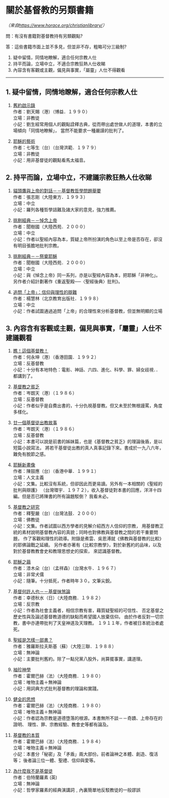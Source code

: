# 關於基督教的另類書籍

*（來自<https://www.horace.org/christianlibrary/>）*

問：有沒有書籍對基督教持有另類觀點?

答：這些書籍市面上並不多見，但並非不存，粗略可分三級制?

1. 疑中留情，同情地瞭解，適合任何宗教人仕
2. 持平而論，立場中立，不適合宗教狂熱人仕收睇
3. 內容含有客觀或主觀，偏見與事實，「屬靈」人仕不得觀看

***

## 1. 疑中留情，同情地瞭解，適合任何宗教人仕

1. [舊約啟示錄](https://www.horace.org/christianlibrary/ot_rev.zip)  
作者：劉天賜（港）（博益．１９９０）  
立場：非教徒  
小記：劉生經常用個人的觀點詮釋古典，從而帶出處世做人的道理，本書的立場傾向「同情地瞭解」， 當然不能要求一種嚴謹的批判了。

2. [耶穌的藝術](https://www.horace.org/christianlibrary/jesus_art.zip)  
作者：七等生（台）（台灣洪範．１９７９）  
立場：非教徒  
小記：用非基督徒的觀點看馬太福音。


## 2. 持平而論，立場中立，不建議宗教狂熱人仕收睇

1. [貓頭鷹與上帝的對話－－基督教哲學問題舉要](https://www.horace.org/christianlibrary/owl_god_dialog.zip)  
作者：張志剛（大陸東方．１９９３）  
立場：中立  
小記：羅列各種哲學詰難及諸大家的意見，強力推薦。

2. [挑剔經典－－悼念上帝](https://www.horace.org/christianlibrary/memorial_god.zip)  
作者：聞樹國（大陸西苑．２０００）  
立場：中立  
小記：作者以聖經內容為本，質疑上帝所扮演的角色以至上帝是否存在，卻沒有明目張膽地批判宗教。

3. [挑剔經典－－祭奠耶穌](https://www.horace.org/christianlibrary/worship_jesus.zip)  
作者：聞樹國（大陸西苑．２０００）  
立場：中立  
小記：與《悼念上帝》同一系列，亦是以聖經內容為本，把耶穌「非神化」。 另作者介紹計劃著作《重返聖殿──〈聖經後典〉批判》。

4. [追問「上帝」：信仰與理性的辯難](https://www.horace.org/christianlibrary/ask_god.zip)  
作者：楊慧林（北京教育出版社．１９９８）  
立場：中立  
小記：作者試圖通過追問「上帝」的合理性來分析基督教，但並無明顯的立場


## 3. 內容含有客觀或主觀，偏見與事實，「屬靈」人仕不建議觀看

1. [瞧！這個基督教！](https://www.horace.org/christianlibrary/look_christian.zip)  
作者：何永坤（港）（香港田園．１９９２）  
立場：反基督教  
小記：十分有本地特色：電影、神話、六四、進化、科學、罪、婦女歧視．．都講到了。

2. [基督教之貧乏](https://www.horace.org/christianlibrary/christian_poor.zip)  
作者：岑朗天（港）（１９８６）  
立場：反基督教  
小記：作者似乎是自費出書的，十分仇視基督教。但又未至於無根謾罵，角度多樣化。

3. [廿一個基督徒出教故事](https://www.horace.org/christianlibrary/exit_stories.zip)  
作者：岑朗天（港）（１９８６）  
立場：反基督教  
小記：本書可以說是前書的姊妹篇，也是《基督教之貧乏》的理論後盾，是以短篇小說寫法， 將若干基督徒出教的真人真事記錄下來。書成於一九八六年，難免有脫節之感。

4. [耶穌新畫像](https://www.horace.org/christianlibrary/jesus_new_image.zip)  
作者：陳鼓應（台）（香港中華．１９９１）  
立場：人文主義  
小記：文集。比較沒有系統，但卻因此而更易讀。另外有一本相關的《聖經的批判與辯護》 （台灣環宇．１９７２），收入基督徒對本書的回應，洋洋十四編。但是否已將陳書的所有論題駁倒？ 我看未必。

5. [基督教之研究](https://www.horace.org/christianlibrary/christian_research.zip)  
作者：釋聖嚴（台）（台灣法鼓．２０００）  
立場：佛教徒  
小記：文集。作者試圖以西方學者的見解介紹西方人信仰的宗教， 用基督教正統的素材說明基督教內容的真貌；同時也對佛教與基督教之間的若干重要問題， 作了客觀和理性的疏導。附錄是煮雲、吳恩溥就《佛教與基督教的比較》的耶佛論戰之延續。 另作者亦著有《比較宗教學》，對於新舊約的品味，以及對於基督教教會史和教理思想史的探索， 來認識基督教。

6. [耶穌之繭](https://www.horace.org/christianlibrary/jesus_cocoon.zip)  
作者：漆木朵（台）（孟祥森）（台灣水牛．１９６７）  
立場：非常犬儒  
小記：隨筆。十分抵死，作者時年３０。文筆尖銳。

7. [基督何許人也－－基督抹煞論](https://www.horace.org/christianlibrary/jesus_kill.zip)  
作者：幸德秋水（日）（大陸商務．１９８２）  
立場：反宗教  
小記：作者為社會主義者，相信宗教有害，藉質疑聖經的可信性、 否定基督之歷史性與及論述基督教道德的缺點而希望國人放棄信仰。 由於作者反對一切宗教，書中亦連帶批判了天皇神道及天理教。 １９１１年，作者被日本統治者處死。

8. [聖經是怎樣一部書？](https://www.horace.org/christianlibrary/bible_what_book.zip)  
作者：雅羅斯拉夫斯基（蘇）（大陸三聯．１９８８）  
立場：無神論  
小記：主要批判舊約。除了一點兒黨八股外，尚算擺事實，講道理。

9. [袖珍神學](https://www.horace.org/christianlibrary/christian_dictionary.zip)  
作者：霍爾巴赫（法）（大陸商務．１９８０）  
立場：唯物主義＋無神論  
小記：用詞典方式批判基督教的理論和實踐。

10. [健全的思想](https://www.horace.org/christianlibrary/healthy_thought.zip)  
作者：霍爾巴赫（法）（大陸商務．１９８０）  
立場：唯物主義＋無神論  
小記：作者認為宗教是道德墮落的根源。本書無所不談－－奇蹟、上帝存在的證明、 理性、罪、宗教經驗、教會史等都有論及。

11. [基督教的本質](https://www.horace.org/christianlibrary/christian_nature.zip)  
作者：霍爾巴赫（法）（大陸商務．１９８４）  
立場：唯物主義＋無神論  
小記：本書分「秘密」及「矛盾」兩大部份。前者論神之本體、創造、復活等； 後者論三位一體、聖禮、信仰與愛等。

12. [為什麼我不是基督徒](https://www.horace.org/christianlibrary/why_i_am_not_christian.zip)  
作者：伯特蘭羅素 (英)   
立場：無神論  
小記：哲學家羅素的經典演講詞﹐內裏簡單地反駁教徒的一般謬誤

